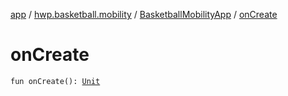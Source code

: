 [app](../../index.md) / [hwp.basketball.mobility](../index.md) / [BasketballMobilityApp](index.md) / [onCreate](.)

# onCreate

`fun onCreate(): `[`Unit`](https://kotlinlang.org/api/latest/jvm/stdlib/kotlin/-unit/index.html)
